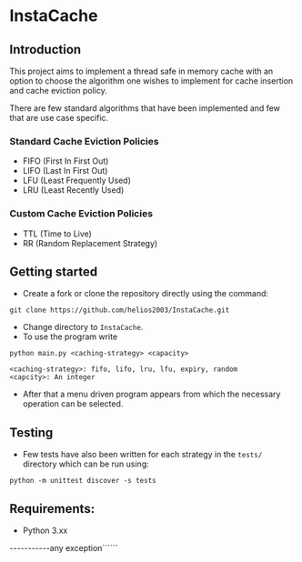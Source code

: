 # InstaCache

## Introduction
This project aims to implement a thread safe in memory cache with an option to choose the algorithm one wishes to implement for cache insertion and cache eviction policy.

There are few standard algorithms that have been implemented and few that are use case specific.

### Standard Cache Eviction Policies
- FIFO (First In First Out)
- LIFO (Last In First Out)
- LFU (Least Frequently Used)
- LRU (Least Recently Used)

### Custom Cache Eviction Policies
- TTL (Time to Live)
- RR (Random Replacement Strategy)

## Getting started
- Create a fork or clone the repository directly using the command:
```
git clone https://github.com/helios2003/InstaCache.git
```
- Change directory to `InstaCache`.
- To use the program write
```
python main.py <caching-strategy> <capacity>

<caching-strategy>: fifo, lifo, lru, lfu, expiry, random
<capcity>: An integer
```
- After that a menu driven program appears from which the necessary operation can be selected.

## Testing
- Few tests have also been written for each strategy in the `tests/` directory which can be run using:
```
python -m unittest discover -s tests
```

## Requirements:
- Python 3.xx

-----------any exception``````
